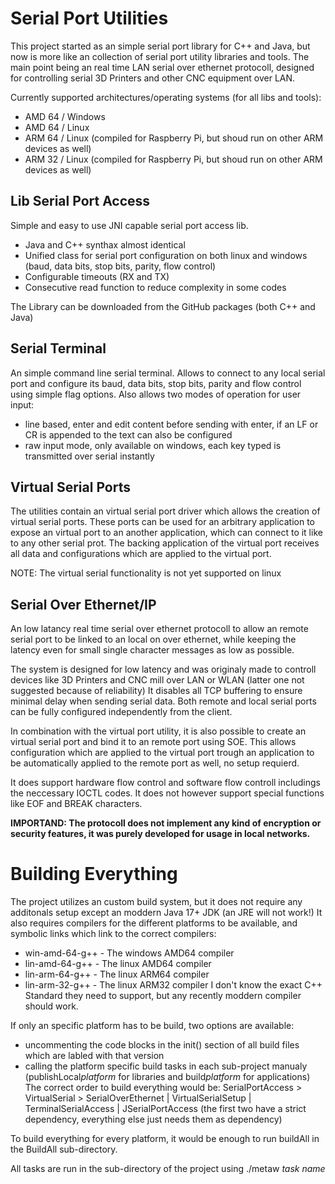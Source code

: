 # Serial Port Utilities

This project started as an simple serial port library for C++ and Java, but now is more like an collection of serial port utility libraries and tools.
The main point being an real time LAN serial over ethernet protocoll, designed for controlling serial 3D Printers and other CNC equipment over LAN.

Currently supported architectures/operating systems (for all libs and tools):

* AMD 64 / Windows
* AMD 64 / Linux
* ARM 64 / Linux (compiled for Raspberry Pi, but shoud run on other ARM devices as well)
* ARM 32 / Linux (compiled for Raspberry Pi, but shoud run on other ARM devices as well)

## Lib Serial Port Access

Simple and easy to use JNI capable serial port access lib.

* Java and C++ synthax almost identical
* Unified class for serial port configuration on both linux and windows (baud, data bits, stop bits, parity, flow control)
* Configurable timeouts (RX and TX)
* Consecutive read function to reduce complexity in some codes

The Library can be downloaded from the GitHub packages (both C++ and Java)

## Serial Terminal

An simple command line serial terminal.
Allows to connect to any local serial port and configure its baud, data bits, stop bits, parity and flow control using simple flag options.
Also allows two modes of operation for user input:

* line based, enter and edit content before sending with enter, if an LF or CR is appended to the text can also be configured
* raw input mode, only available on windows, each key typed is transmitted over serial instantly

## Virtual Serial Ports

The utilities contain an virtual serial port driver which allows the creation of virtual serial ports.
These ports can be used for an arbitrary application to expose an virtual port to an another application, which can connect to it like to any other serial prot.
The backing application of the virtual port receives all data and configurations which are applied to the virtual port.

NOTE: The virtual serial functionality is not yet supported on linux

## Serial Over Ethernet/IP

An low latancy real time serial over ethernet protocoll to allow an remote serial port to be linked to an local on over ethernet, while keeping the latency even for small single character messages as low as possible.

The system is designed for low latency and was originaly made to controll devices like 3D Printers and CNC mill over LAN or WLAN (latter one not suggested because of reliability)
It disables all TCP buffering to ensure minimal delay when sending serial data.
Both remote and local serial ports can be fully configured independently from the client.

In combination with the virtual port utility, it is also possible to create an virtual serial port and bind it to an remote port using SOE.
This allows configuration which are applied to the virtual port trough an application to be automatically applied to the remote port as well, no setup requierd.

It does support hardware flow control and software flow controll includings the neccessary IOCTL codes.
It does not however support special functions like EOF and BREAK characters.

**IMPORTAND: The protocoll does not implement any kind of encryption or security features, it was purely developed for usage in local networks.**

# Building Everything

The project utilizes an custom build system, but it does not require any additonals setup except an moddern Java 17+ JDK (an JRE will not work!)
It also requires compilers for the different platforms to be available, and symbolic links which link to the correct compilers:
- win-amd-64-g++ - The windows AMD64 compiler
- lin-amd-64-g++ - The linux AMD64 compiler
- lin-arm-64-g++ - The linux ARM64 compiler
- lin-arm-32-g++ - The linux ARM32 compiler
I don't know the exact C++ Standard they need to support, but any recently moddern compiler should work.

If only an specific platform has to be build, two options are available:
- uncommenting the code blocks in the init() section of all build files which are labled with that version
- calling the platform specific build tasks in each sub-project manualy (publishLocal*platform* for libraries and build*platform* for applications)
  The correct order to build everything would be: SerialPortAccess > VirtualSerial > SerialOverEthernet | VirtualSerialSetup | TerminalSerialAccess | JSerialPortAccess
  (the first two have a strict dependency, everything else just needs them as dependency)

To build everything for every platform, it would be enough to run buildAll in the BuildAll sub-directory.

All tasks are run in the sub-directory of the project using ./metaw *task name*
